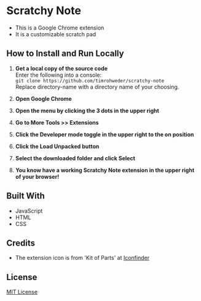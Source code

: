 # Scratchy Note

- This is a Google Chrome extension
- It is a customizable scratch pad

## How to Install and Run Locally

1. **Get a local copy of the source code**\
   Enter the following into a console:\
   `git clone https://github.com/timrohweder/scratchy-note`\
   Replace directory-name with a directory name of your choosing.

2. **Open Google Chrome**

3. **Open the menu by clicking the 3 dots in the upper right**

4. **Go to More Tools >> Extensions**

5. **Click the Developer mode toggle in the upper right to the on position**

6. **Click the Load Unpacked button**

7. **Select the downloaded folder and click Select**

8. **You know have a working Scratchy Note extension in the upper right of your browser!**

## Built With

- JavaScript
- HTML
- CSS

## Credits

- The extension icon is from 'Kit of Parts' at [Iconfinder](https://www.iconfinder.com/)

## License

[MIT License](https://choosealicense.com/licenses/mit/)
